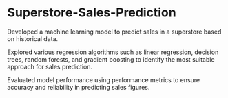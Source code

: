 # Superstore-Sales-Prediction


Developed a machine learning model to predict sales in a superstore based on historical data. 

Explored various regression algorithms such as linear regression, decision trees, random forests, and gradient boosting to identify the most suitable approach for sales prediction.

Evaluated model performance using performance metrics to ensure accuracy and reliability in predicting sales figures.


